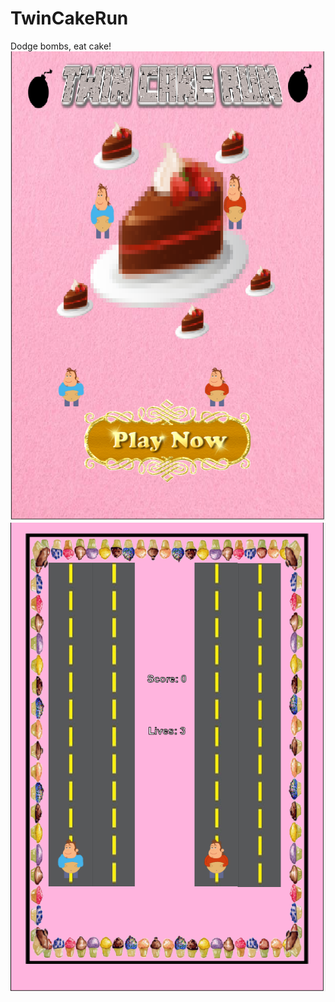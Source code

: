 # TwinCakeRun
 Dodge bombs, eat cake!
![Main Menu: ](readmeimages/twin1.PNG)   
![Gameplay: ](readmeimages/twin2.PNG)
